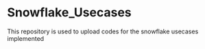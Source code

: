 # Snowflake_Usecases
This repository is used to upload codes for the snowflake usecases implemented
